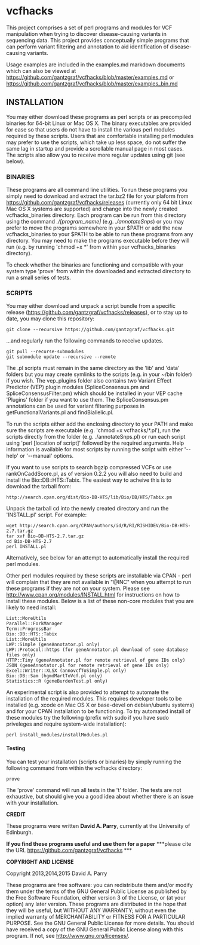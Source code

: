 # vcfhacks

This project comprises a set of perl programs and modules for VCF manipulation when trying to discover disease-causing variants in sequencing data. This project provides conceptually simple programs that can perform variant filtering and annotation to aid identification of disease-causing variants.

Usage examples are included in the examples.md markdown documents which can also be viewed at https://github.com/gantzgraf/vcfhacks/blob/master/examples.md or https://github.com/gantzgraf/vcfhacks/blob/master/examples_bin.md

## INSTALLATION

You may either download these programs as perl scripts or as precompiled binaries for 64-bit Linux or Mac OS X. The binary executables are provided for ease so that users do not have to install the various perl modules required by these scripts. Users that are comfortable installing perl modules may prefer to use the scripts, which take up less space, do not suffer the same lag in startup and provide a scrollable manual page in most cases. The scripts also allow you to receive more regular updates using git (see below).

### BINARIES

These programs are all command line utilities. To run these programs you simply need to download and extract the tar.bz2 file for your plaform from https://github.com/gantzgraf/vcfhacks/releases (currently only 64 bit Linux Mac OS X systems are supported) and change into the newly created vcfhacks_binaries directory. Each program can be run from this directory using the command *./[program_name]*  (e.g. *./annotateSnps*) or you may prefer to move the programs somewhere in your $PATH or add the new vcfhacks_binaries to your $PATH to be able to run these programs from any directory. You may need to make the programs executable before they will run (e.g. by running 'chmod +x *' from within your vcfhacks_binaries directory). 

To check whether the binaries are functioning and compatible with your system type 'prove' from within the downloaded and extracted directory to run a small series of tests.

### SCRIPTS

You may either download and unpack a script bundle from a specific release (https://github.com/gantzgraf/vcfhacks/releases), or to stay up to date, you may clone this repository: 

    git clone --recursive https://github.com/gantzgraf/vcfhacks.git

...and regularly run the following commands to receive updates. 
    
    git pull --recurse-submodules 
    git submodule update --recursive --remote 

The .pl scripts must remain in the same directory as the 'lib' and 'data' folders but you may create symlinks to the scripts (e.g. in your ~/bin folder) if you wish.  The vep_plugins folder also contains two Variant Effect Predictor (VEP) plugin modules (SpliceConsensus.pm and SpliceConsensusFilter.pm) which should be installed in your VEP cache 'Plugins' folder if you want to use them. The SpliceConsensus.pm annotations can be used for variant filtering purposes in getFunctionalVariants.pl and findBiallelic.pl.

To run the scripts either add the enclosing directory to your PATH and make sure the scripts are executable (e.g. 'chmod +x vcfhacks/*.pl'), run the scripts directly from the folder (e.g. ./annotateSnps.pl) or run each script using 'perl [location of script]' followed by the required arguments. Help information is available for most scripts by running the script with either '--help' or '--manual' options. 

If you want to use scripts to search bgzip compressed VCFs or use rankOnCaddScore.pl, as of version 0.2.2 you will also need to build and install the Bio::DB::HTS::Tabix. The easiest way to acheive this is to download the tarball from:

    http://search.cpan.org/dist/Bio-DB-HTS/lib/Bio/DB/HTS/Tabix.pm
    
Unpack the tarball cd into the newly created directory and run the 'INSTALL.pl' script. For example:

    wget http://search.cpan.org/CPAN/authors/id/R/RI/RISHIDEV/Bio-DB-HTS-2.7.tar.gz
    tar xvf Bio-DB-HTS-2.7.tar.gz
    cd Bio-DB-HTS-2.7
    perl INSTALL.pl

Alternatively, see below for an attempt to automatically install the required perl modules.

Other perl modules required by these scripts are installable via CPAN - perl will complain that they are not available in "@INC" when you attempt to run these programs if they are not on your system. Please see http://www.cpan.org/modules/INSTALL.html for instructions on how to install these modules. Below is a list of these non-core modules that you are likely to need install:

    List::MoreUtils
    Parallel::ForkManager
    Term::ProgressBar
    Bio::DB::HTS::Tabix
    List::MoreUtils
    LWP::Simple (geneAnnotator.pl only)
    LWP::Protocol::https (for geneAnnotator.pl download of some database files only)
    HTTP::Tiny (geneAnnotator.pl for remote retrieval of gene IDs only)
    JSON (geneAnnotator.pl for remote retrieval of gene IDs only)
    Excel::Writer::XLSX (annovcfToSimple.pl only)
    Bio::DB::Sam (hgmdMartToVcf.pl only)
    Statistics::R (geneBurdenTest.pl only)

An experimental script is also provided to attempt to automate the installation of the required modules. This requires developer tools to be installed (e.g. xcode on Mac OS X or base-devel on debian/ubuntu systems) and for your CPAN installation to be functioning. To try automated install of these modules try the following (prefix with sudo if you have sudo priveleges and require system-wide installation): 
    
    perl install_modules/installModules.pl

#### Testing 

You can test your installation (scripts or binaries) by simply running the following command from within the vcfhacks directory:
   
    prove
    
The 'prove' command will run all tests in the 't' folder. The tests are not exhaustive, but should give you a good idea about whether there is an issue with your installation.


__CREDIT__

These programs were written __David A. Parry__, currently at the University of Edinburgh. 

__If you find these programs useful and use them for a paper__ ***please cite the URL <https://github.com/gantzgraf/vcfhacks> *** 

__COPYRIGHT AND LICENSE__

Copyright 2013,2014,2015  David A. Parry

These programs are free software: you can redistribute them and/or modify them under the terms of the GNU General Public License as published by the Free Software Foundation, either version 3 of the License, or (at your option) any later version. These programs are distributed in the hope that they will be useful, but WITHOUT ANY WARRANTY; without even the implied warranty of MERCHANTABILITY or FITNESS FOR A PARTICULAR PURPOSE. See the GNU General Public License for more details. You should have received a copy of the GNU General Public License along with this program. If not, see <http://www.gnu.org/licenses/>.



